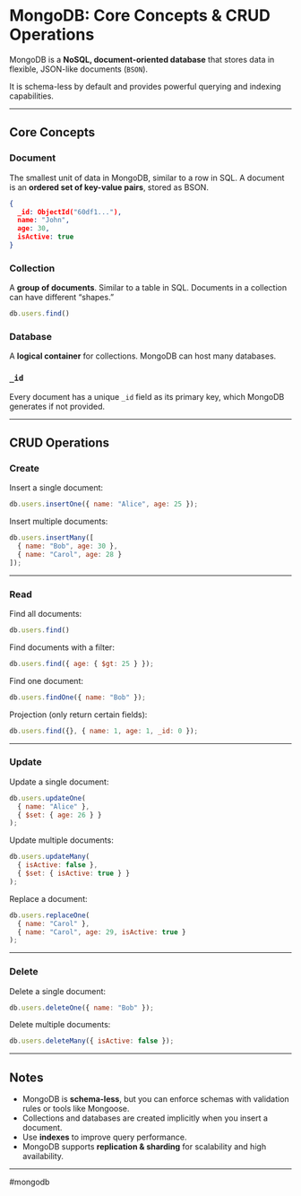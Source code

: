 # MongoDB: Core Concepts & CRUD Operations

MongoDB is a **NoSQL, document-oriented database** that stores data in flexible, JSON-like documents (`BSON`).

It is schema-less by default and provides powerful querying and indexing capabilities.

---

## Core Concepts

### Document

The smallest unit of data in MongoDB, similar to a row in SQL.
A document is an **ordered set of key-value pairs**, stored as BSON.

```json
{
  _id: ObjectId("60df1..."),
  name: "John",
  age: 30,
  isActive: true
}
```

### Collection

A **group of documents**.
Similar to a table in SQL. Documents in a collection can have different “shapes.”

```js
db.users.find()
```

### Database

A **logical container** for collections. MongoDB can host many databases.

### `_id`

Every document has a unique `_id` field as its primary key, which MongoDB generates if not provided.

---

## CRUD Operations

### Create

Insert a single document:

```js
db.users.insertOne({ name: "Alice", age: 25 });
```

Insert multiple documents:

```js
db.users.insertMany([
  { name: "Bob", age: 30 },
  { name: "Carol", age: 28 }
]);
```

---

### Read

Find all documents:

```js
db.users.find()
```

Find documents with a filter:

```js
db.users.find({ age: { $gt: 25 } });
```

Find one document:

```js
db.users.findOne({ name: "Bob" });
```

Projection (only return certain fields):

```js
db.users.find({}, { name: 1, age: 1, _id: 0 });
```

---

### Update

Update a single document:

```js
db.users.updateOne(
  { name: "Alice" },
  { $set: { age: 26 } }
);
```

Update multiple documents:

```js
db.users.updateMany(
  { isActive: false },
  { $set: { isActive: true } }
);
```

Replace a document:

```js
db.users.replaceOne(
  { name: "Carol" },
  { name: "Carol", age: 29, isActive: true }
);
```

---

### Delete

Delete a single document:

```js
db.users.deleteOne({ name: "Bob" });
```

Delete multiple documents:

```js
db.users.deleteMany({ isActive: false });
```

---

## Notes

* MongoDB is **schema-less**, but you can enforce schemas with validation rules or tools like Mongoose.
* Collections and databases are created implicitly when you insert a document.
* Use **indexes** to improve query performance.
* MongoDB supports **replication & sharding** for scalability and high availability.

---

#mongodb
